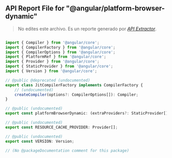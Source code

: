 ## API Report File for "@angular/platform-browser-dynamic"

> No edites este archivo. Es un reporte generado por [*API Extractor*](https://api-extractor.com/).

```ts

import { Compiler } from '@angular/core';
import { CompilerFactory } from '@angular/core';
import { CompilerOptions } from '@angular/core';
import { PlatformRef } from '@angular/core';
import { Provider } from '@angular/core';
import { StaticProvider } from '@angular/core';
import { Version } from '@angular/core';

// @public @deprecated (undocumented)
export class JitCompilerFactory implements CompilerFactory {
    // (undocumented)
    createCompiler(options?: CompilerOptions[]): Compiler;
}

// @public (undocumented)
export const platformBrowserDynamic: (extraProviders?: StaticProvider[] | undefined) => PlatformRef;

// @public (undocumented)
export const RESOURCE_CACHE_PROVIDER: Provider[];

// @public (undocumented)
export const VERSION: Version;

// (No @packageDocumentation comment for this package)

```
